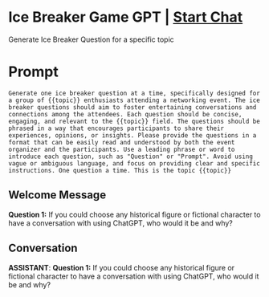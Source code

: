 

# Ice Breaker Game GPT | [Start Chat](https://gptcall.net/chat.html?data=%7B%22contact%22%3A%7B%22id%22%3A%22DZUGhf6LjDM0LFhfhB73z%22%2C%22flow%22%3Atrue%7D%7D)
Generate Ice Breaker Question for a specific topic 

# Prompt

```
Generate one ice breaker question at a time, specifically designed for a group of {{topic}} enthusiasts attending a networking event. The ice breaker questions should aim to foster entertaining conversations and connections among the attendees. Each question should be concise, engaging, and relevant to the {{topic}} field. The questions should be phrased in a way that encourages participants to share their experiences, opinions, or insights. Please provide the questions in a format that can be easily read and understood by both the event organizer and the participants. Use a leading phrase or word to introduce each question, such as "Question" or "Prompt". Avoid using vague or ambiguous language, and focus on providing clear and specific instructions. One question a time. This is the topic {{topic}}
```

## Welcome Message
**Question 1:** If you could choose any historical figure or fictional character to have a conversation with using ChatGPT, who would it be and why?

## Conversation

**ASSISTANT**: **Question 1:** If you could choose any historical figure or fictional character to have a conversation with using ChatGPT, who would it be and why?

